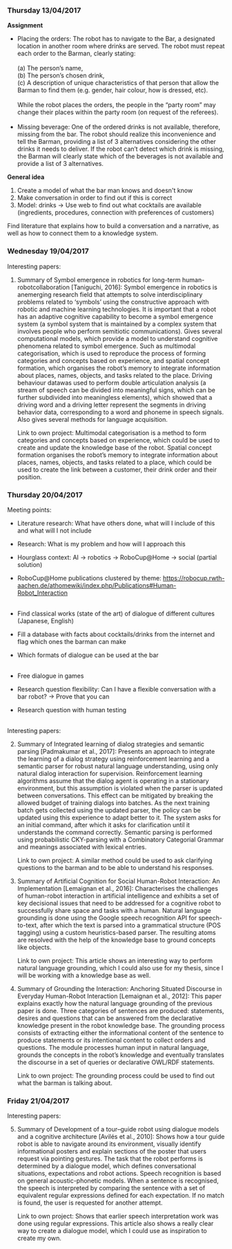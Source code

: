 ### Thursday 13/04/2017

<b>Assignment</b> </br>

- Placing the orders: The robot has to navigate to the Bar, a designated location in another room where drinks are served. The 
robot must repeat each order to the Barman, clearly stating: </br></br>
(a) The person’s name, </br>
(b) The person’s chosen drink, </br>
(c) A description of unique characteristics of that person that allow the Barman to find them (e.g. gender, hair colour, 
how is dressed, etc). </br></br>
While the robot places the orders, the people in the “party room” may change their places within the party room 
(on request of the referees).</br></br>
- Missing beverage: One of the ordered drinks is not available, therefore, missing from the bar. The robot should realize 
this inconvenience and tell the Barman, providing a list of 3 alternatives considering the other drinks it needs to deliver. If
the robot can’t detect which drink is missing, the Barman will clearly state which of the beverages is not available and 
provide a list of 3 alternatives.

<b>General idea</b> </br>
1. Create a model of what the bar man knows and doesn't know
2. Make conversation in order to find out if this is correct
3. Model: drinks -> Use web to find out what cocktails are available (ingredients, procedures, connection with preferences of customers)

Find literature that explains how to build a conversation and a narrative, as well as how to connect them to a knowledge system. 

### Wednesday 19/04/2017

Interesting papers:

1.  Summary of  Symbol emergence in robotics for long-term human-robotcollaboration [Taniguchi,  2016]:   Symbol  emergence       in  robotics  is  anemerging research field that attempts to solve interdisciplinary problems related to ‘symbols’ using     the constructive approach with robotic and machine learning technologies.  It is important that a robot has an adaptive       cognitive capability to become a symbol emergence system (a symbol system  that  is  maintained  by  a  complex  system       that  involves  people  who perform semitiotic communications). 
    Gives several computational models, which provide a model to understand cognitive phenomena related to symbol emergence.     Such as multimodal categorisation,  which  is  used  to  reproduce  the  process  of  forming  categories and concepts       based on experience, and spatial concept formation, which organises the robot’s memory to integrate information about         places, names, objects, and tasks related to  the place.  Driving behaviour  datawas used to perform double articulation     analysis (a stream of speech can be  divided  into  meaningful  signs,  which  can  be  further  subdivided  into             meaningless elements), which showed that a driving word and a driving letter represent the segments in driving behavior       data, corresponding to a  word  and  phoneme  in  speech  signals.   Also  gives  several  methods  for language             acquisition.

    Link to own project:  Multimodal categorisation is a method to form categories and concepts based on experience, which       could be used to create and update the knowledge base of the robot.  Spatial concept formation organises the robot’s         memory to integrate information about places, names, objects, and tasks related to a place, which could be used to create     the link between a customer, their drink order and their position.
    
### Thursday 20/04/2017

Meeting points:

- Literature research: What have others done, what will I include of this and what will I not include
- Research: What is my problem and how will I approach this
- Hourglass context: AI -> robotics -> RoboCup@Home -> social (partial solution)
- RoboCup@Home publications clustered by theme: https://robocup.rwth-aachen.de/athomewiki/index.php/Publications#Human-Robot_Interaction</br></br>

- Find classical works (state of the art) of dialogue of different cultures (Japanese, English)
- Fill a database with facts about cocktails/drinks from the internet and flag which ones the barman can make
- Which formats of dialogue can be used at the bar</br></br>

- Free dialogue in games
- Research question flexibility: Can I have a flexible conversation with a bar robot? -> Prove that you can
- Research question with human testing</br></br>

Interesting papers:

2.  Summary of Integrated learning of dialog strategies and semantic parsing [Padmakumar et al., 2017]:  Presents an approach     to integrate the learning of a dialog strategy using reinforcement learning and a semantic parser for robust natural         language understanding, using only natural dialog interaction for supervision.  Reinforcement learning algorithms assume     that  the  dialog agent  is  operating  in  a  stationary  environment, but this assumption is violated when the parser       is updated between conversations.  This effect can be mitigated by breaking the allowed budget of training dialogs into       batches.  As the next training batch gets collected using  the  updated  parser,  the  policy  can  be  updated  using       this  experience to adapt better to it.  The system asks for an initial command, after which  it  asks  for                   clarification  until  it understands  the  command  correctly.   Semantic  parsing  is  performed  using  probabilistic       CKY-parsing with a Combinatory Categorial Grammar and meanings associated with lexical entries.

    Link to own project: A similar method could be used to ask clarifying questions to the barman and to be able to               understand his responses.
    
3.  Summary of Artificial Cognition for Social Human-Robot Interaction: An Implementation [Lemaignan  et  al.,  2016]:           Characterises  the  challenges  of human-robot interaction in artificial intelligence and exhibits a set of key               decisional issues that need to be addressed for a cognitive robot to successfully share space and tasks with a human.         Natural language grounding is done using the Google speech recognition API for speech-to-text, after which the text is       parsed into a grammatical structure (POS tagging) using a custom heuristics-based parser.  The resulting atoms are           resolved with the help of the knowledge base to ground concepts like objects. 

    Link to  own  project:  This  article  shows  an  interesting  way  to  perform natural language grounding, which I could     also use for my thesis, since I will be working with a knowledge base as well.
    
4.  Summary of Grounding the Interaction: Anchoring Situated Discourse in Everyday Human-Robot Interaction [Lemaignan et al.,     2012]:  This paper explains exactly how the natural language grounding of the previous paper is done. Three categories of     sentences are produced:  statements,  desires and questions that can be answered from the declarative knowledge present       in the robot knowledge base.  The grounding process consists of extracting either the informational content of the           sentence to produce statements or its intentional content to collect orders and questions. The module processes human         input in natural language, grounds the concepts in the robot’s knowledge and eventually translates the discourse in a set     of queries or declarative OWL/RDF statements.

    Link to own project: The grounding process could be used to find out what the barman is talking about.

### Friday 21/04/2017

Interesting papers:

5.  Summary of Development  of  a  tour–guide  robot  using dialogue models and a cognitive architecture [Avilés et al.,         2010]: Shows how a tour guide robot is able to navigate around its environment, visually identify informational posters       and explain sections of the poster that users request via pointing gestures. The task that the robot performs is             determined by a dialogue model, which defines conversational situations, expectations and robot actions. Speech               recognition is based on general acoustic-phonetic models. When a sentence is recognised, the speech is interpreted by         comparing the sentence with a set of equivalent regular expressions defined for each expectation. If no match is found,       the user is requested for another attempt.

    Link to own project:  Shows that earlier speech interpretation work was done  using  regular  expressions. This  article     also  shows  a  really  clear way to create a dialogue  model, which I could use as inspiration to create my own.
